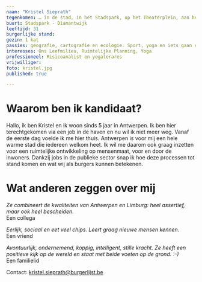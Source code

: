 ```yaml
---
naam: "Kristel Sieprath"
tegenkomen: … in de stad, in het Stadspark, op het Theaterplein, aan het Galgenweel
buurt: Stadspark - Diamantwijk
leeftijd: 31
burgerlijke stand:
gezin: 1 kat
passies: geografie, cartografie en ecologie. Sport, yoga en iets gaan eten of drinken op één van de vele leuke pleintjes van ‘t Stad.
interesses: Ons Leefmilieu, Ruimtelijke Planning, Yoga
professioneel: Risicoanalist en yogalerares
vrijwilliger:
foto: kristel.jpg
published: true

---
```

# Waarom ben ik kandidaat?
Hallo, ik ben Kristel en ik woon sinds 5 jaar in Antwerpen. Ik ben hier terechtgekomen via een job in de haven en nu wil ik niet meer weg. Vanaf de eerste dag voelde ik me hier thuis. Antwerpen is voor mij een hele warme stad die iedereen welkom heet. Ik wil me daarom ook graag inzetten voor een ruimtelijke ontwikkeling op mensenmaat, voor en door de inwoners. Dankzij jobs in de publieke sector snap ik hoe deze processen tot stand komen en wat wij als burgers kunnen betekenen.

# Wat anderen zeggen over mij
_Ze combineert de kwaliteiten van Antwerpen en Limburg: heel assertief, maar ook heel bescheiden._  
Een collega

_Eerlijk, sociaal en eet veel chips. Leert graag nieuwe mensen kennen._   
Een vriend

_Avontuurlijk,  ondernemend, koppig, intelligent, stille kracht. Ze heeft een positieve kijk op de wereld en staat met beide voeten op de grond. :-)_  
Een familielid


Contact: kristel.sieprath@burgerlijst.be
